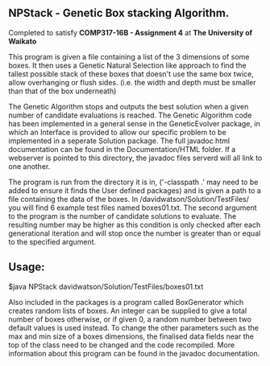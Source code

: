 ## NPStack - Genetic Box stacking Algorithm.

Completed to satisfy **COMP317-16B - Assignment 4** at **The University of Waikato**

This program is given a file containing a list of the 3 dimensions of some boxes. It then uses a Genetic Natural Selection like approach to find the tallest possible stack of these boxes that doesn't use the same box twice, allow overhanging or flush sides. (i.e. the width and depth must be smaller than that of the box underneath)

The Genetic Algorithm stops and outputs the best solution when a given number of candidate evaluations is reached. The Genetic Algorithm code has been implemented in a general sense in the GeneticEvolver package, in which an Interface is provided to allow our specific problem to be implemented in a seperate Solution package. The full javadoc html documentation can be found in the Documentation/HTML folder. If a webserver is pointed to this directory, the javadoc files serverd will all link to one another.

The program is run from the directory it is in, ('-classpath .' may need to be added to ensure it finds the User defined packages) and is given a path to a file containing the data of the boxes. In /davidwatson/Solution/TestFiles/ you will find 6 example test files named boxes01.txt. The second argument to the program is the number of candidate solutions to evaluate. The resulting number may be higher as this condition is only checked after each generational iteration and will stop once the number is greater than or equal to the specified argument.

## Usage: 
$java NPStack davidwatson/Solution/TestFiles/boxes01.txt <num-candidate-evals> 

Also included in the packages is a program called BoxGenerator which creates random lists of boxes. An integer can be supplied to give a total number of boxes otherwise, or if given 0, a random number between two default values is used instead. To change the other parameters such as the max and min size of a boxes dimensions, the finalised data fields near the top of the class need to be changed and the code recompiled. More information about this program can be found in the javadoc documentation. 